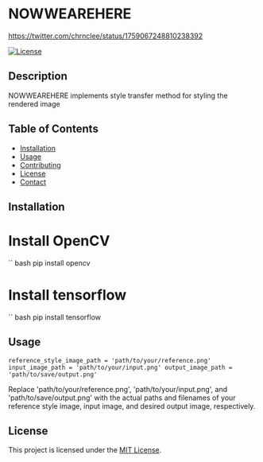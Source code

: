 # NOWWEAREHERE
https://twitter.com/chrnclee/status/1759067248810238392

[![License](https://img.shields.io/badge/license-MIT-blue.svg)](LICENSE)

## Description

NOWWEAREHERE implements style transfer method for styling the rendered image

## Table of Contents

- [Installation](#installation)
- [Usage](#usage)
- [Contributing](#contributing)
- [License](#license)
- [Contact](#contact)

## Installation

# Install OpenCV

`` bash
pip install opencv

# Install tensorflow

`` bash
pip install tensorflow

## Usage
``
reference_style_image_path = 'path/to/your/reference.png'
input_image_path = 'path/to/your/input.png'
output_image_path = 'path/to/save/output.png'
``

Replace 'path/to/your/reference.png', 'path/to/your/input.png', and 'path/to/save/output.png' with the actual paths and filenames of your reference style image, input image, and desired output image, respectively.

## License

This project is licensed under the [MIT License](LICENSE).
